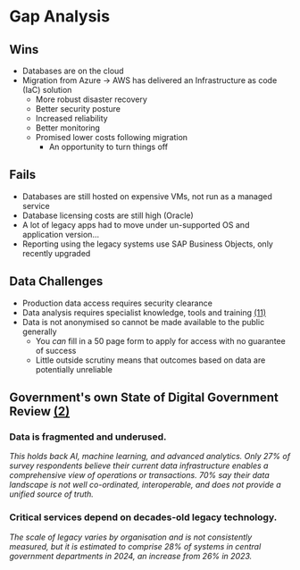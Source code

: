 # Gap Analysis

## Wins
* Databases are on the cloud
* Migration from Azure -> AWS has delivered an Infrastructure as code (IaC) solution
  * More robust disaster recovery
  * Better security posture
  * Increased reliability
  * Better monitoring
  * Promised lower costs following migration
    * An opportunity to turn things off  

## Fails
* Databases are still hosted on expensive VMs, not run as a managed service
* Database licensing costs are still high (Oracle)
* A lot of legacy apps had to move under un-supported OS and application version...
* Reporting using the legacy systems use SAP Business Objects, only recently upgraded

## Data Challenges
* Production data access requires security clearance
* Data analysis requires specialist knowledge, tools and training [(11)](./references_1.md#apply-for-hmpps-research)
* Data is not anonymised so cannot be made available to the public generally
  * You _can_ fill in a 50 page form to apply for access with no guarantee of success
  * Little outside scrutiny means that outcomes based on data are potentially unreliable

## Government's own State of Digital Government Review [(2)](./references_1.md#state-of-digital-government-review)

### Data is fragmented and underused.
_This holds back AI, machine learning, and advanced analytics. Only 27% of survey respondents believe their current data infrastructure enables a comprehensive view of operations or transactions. 70% say their data landscape is not well co-ordinated, interoperable, and does not provide a unified source of truth._

### Critical services depend on decades-old legacy technology. 
_The scale of legacy varies by organisation and is not consistently measured, but it is estimated to comprise 28% of systems in central government departments in 2024, an increase from 26% in 2023._
